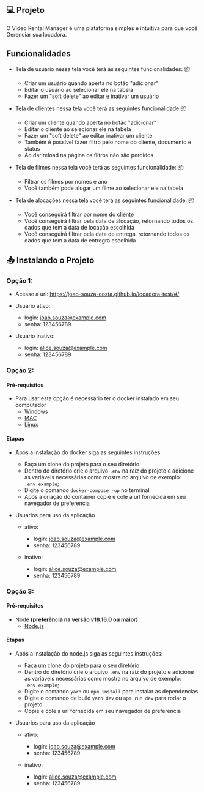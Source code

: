 ## 💻 Projeto

O Video Rental Manager é uma plataforma simples e intuitiva para que você Gerenciar sua locadora.

## Funcionalidades

- Tela de usuário nessa tela você terá as seguintes funcionalidades: 📦
  - Criar um usuário quando aperta no botão "adicionar"
  - Editar o usuário ao selecionar ele na tabela
  - Fazer um "soft delete" ao editar e inativar um usuário
    
- Tela de clientes nessa tela você terá as seguintes funcionalidade:📦
  - Criar um cliente quando aperta no botão "adicionar"
  - Editar o cliente ao selecionar ele na tabela
  - Fazer um "soft delete" ao editar inativar um cliente
  - Também é possível fazer filtro pelo nome do cliente, documento e status
  - Ao dar reload na página os filtros não são perdidos
 
- Tela de filmes nessa tela você terá as seguintes funcionalidade: 📦
  - Filtrar os filmes por nomes e ano
  - Você também pode alugar um filme ao selecionar ele na tabela
  
- Tela de alocações nessa tela você terá as seguintes funcionalidade: 📦
  - Você conseguirá filtrar por nome do cliente 
  - Você conseguirá filtrar pela data de alocação, retornando todos os dados que tem a data de locação escolhida
  - Você conseguirá filtrar pela data de entrega, retornando todos os dados que tem a data de entregra escolhida


## 📥 Instalando o Projeto

### Opção 1:

- Acesse a url: https://joao-souza-costa.github.io/locadora-test/#/
- Usuário ativo: 
    - login: joao.souza@example.com
    - senha: 123456789
    
- Usuário inativo: 
    - login: alice.souza@example.com
    - senha: 123456789


### Opção 2:

#### Pré-requisitos

- Para usar esta opção é necessário ter o docker instalado em seu computador
  - [Windows](https://docs.docker.com/windows/started)
  - [MAC](https://docs.docker.com/mac/started/)
  - [Linux](https://docs.docker.com/linux/started/)

#### Etapas

- Após a instalação do docker siga as seguintes instruções: 
  - Faça um clone do projeto para o seu diretório
  - Dentro do diretório crie o arquivo `.env` na raíz do projeto e adicione as variáveis necessárias como mostra no arquivo de exemplo: `.env.example`;
  - Digite o comando `docker-compose -up` no terminal 
  - Após a criação do container copie e cole a url fornecida em seu navegador de preferencia
  
- Usuarios para uso da aplicação
  - ativo: 
    - login: joao.souza@example.com
    - senha: 123456789
    
  - inativo: 
    - login: alice.souza@example.com
    - senha: 123456789

### Opção 3:

#### Pré-requisitos

- Node **(preferência na versão v18.16.0 ou maior)**
   - [Node.js](https://nodejs.org/en/download/)
   
#### Etapas

- Após a instalação do node.js siga as seguintes instruções: 
  - Faça um clone do projeto para o seu diretório
  - Dentro do diretório crie o arquivo `.env` na raíz do projeto e adicione as variáveis necessárias como mostra no arquivo de exemplo: `.env.example`;
  - Digite o comando `yarn` ou `npm install` para instalar as dependencias
  - Digite o comando de build `yarn dev` ou `npm run dev` para rodar o projeto
  - Copie e cole a url fornecida em seu navegador de preferencia

- Usuarios para uso da aplicação
  - ativo: 
    - login: joao.souza@example.com
    - senha: 123456789
    
  - inativo: 
    - login: alice.souza@example.com
    - senha: 123456789

